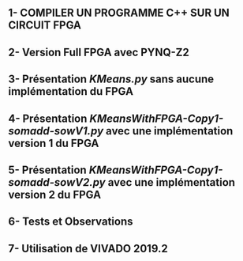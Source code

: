 
## 1- COMPILER UN PROGRAMME C++ SUR UN CIRCUIT FPGA

## 2- Version Full FPGA avec PYNQ-Z2

## 3- Présentation *KMeans.py* sans aucune implémentation du FPGA

## 4- Présentation *KMeansWithFPGA-Copy1-somadd-sowV1.py* avec une implémentation version 1 du FPGA

## 5- Présentation *KMeansWithFPGA-Copy1-somadd-sowV2.py* avec une implémentation version 2 du FPGA

## 6- Tests et Observations

## 7- Utilisation de VIVADO 2019.2

